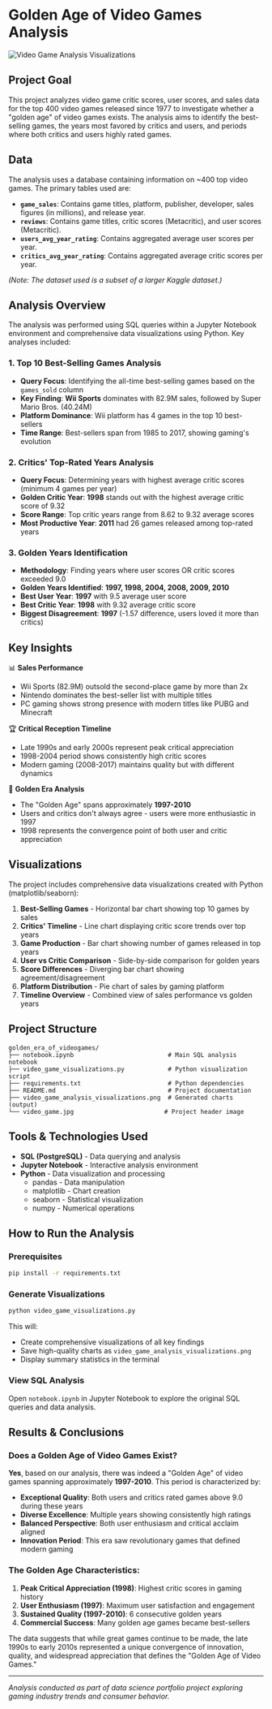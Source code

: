 # Golden Age of Video Games Analysis

![Video Game Analysis Visualizations](video_game_analysis_visualizations.png)

## Project Goal

This project analyzes video game critic scores, user scores, and sales data for the top 400 video games released since 1977 to investigate whether a "golden age" of video games exists. The analysis aims to identify the best-selling games, the years most favored by critics and users, and periods where both critics and users highly rated games.

## Data

The analysis uses a database containing information on ~400 top video games. The primary tables used are:

*   **`game_sales`**: Contains game titles, platform, publisher, developer, sales figures (in millions), and release year.
*   **`reviews`**: Contains game titles, critic scores (Metacritic), and user scores (Metacritic).
*   **`users_avg_year_rating`**: Contains aggregated average user scores per year.
*   **`critics_avg_year_rating`**: Contains aggregated average critic scores per year.

*(Note: The dataset used is a subset of a larger Kaggle dataset.)*

## Analysis Overview

The analysis was performed using SQL queries within a Jupyter Notebook environment and comprehensive data visualizations using Python. Key analyses included:

### 1. Top 10 Best-Selling Games Analysis
- **Query Focus**: Identifying the all-time best-selling games based on the `games_sold` column
- **Key Finding**: **Wii Sports** dominates with 82.9M sales, followed by Super Mario Bros. (40.24M)
- **Platform Dominance**: Wii platform has 4 games in the top 10 best-sellers
- **Time Range**: Best-sellers span from 1985 to 2017, showing gaming's evolution

### 2. Critics' Top-Rated Years Analysis
- **Query Focus**: Determining years with highest average critic scores (minimum 4 games per year)
- **Golden Critic Year**: **1998** stands out with the highest average critic score of 9.32
- **Score Range**: Top critic years range from 8.62 to 9.32 average scores
- **Most Productive Year**: **2011** had 26 games released among top-rated years

### 3. Golden Years Identification
- **Methodology**: Finding years where user scores OR critic scores exceeded 9.0
- **Golden Years Identified**: **1997, 1998, 2004, 2008, 2009, 2010**
- **Best User Year**: **1997** with 9.5 average user score
- **Best Critic Year**: **1998** with 9.32 average critic score
- **Biggest Disagreement**: **1997** (-1.57 difference, users loved it more than critics)

## Key Insights

📊 **Sales Performance**
- Wii Sports (82.9M) outsold the second-place game by more than 2x
- Nintendo dominates the best-seller list with multiple titles
- PC gaming shows strong presence with modern titles like PUBG and Minecraft

🏆 **Critical Reception Timeline**
- Late 1990s and early 2000s represent peak critical appreciation
- 1998-2004 period shows consistently high critic scores
- Modern gaming (2008-2017) maintains quality but with different dynamics

🌟 **Golden Era Analysis**
- The "Golden Age" spans approximately **1997-2010**
- Users and critics don't always agree - users were more enthusiastic in 1997
- 1998 represents the convergence point of both user and critic appreciation

## Visualizations

The project includes comprehensive data visualizations created with Python (matplotlib/seaborn):

1. **Best-Selling Games** - Horizontal bar chart showing top 10 games by sales
2. **Critics' Timeline** - Line chart displaying critic score trends over top years
3. **Game Production** - Bar chart showing number of games released in top years
4. **User vs Critic Comparison** - Side-by-side comparison for golden years
5. **Score Differences** - Diverging bar chart showing agreement/disagreement
6. **Platform Distribution** - Pie chart of sales by gaming platform
7. **Timeline Overview** - Combined view of sales performance vs golden years

## Project Structure

```
golden_era_of_videogames/
├── notebook.ipynb                          # Main SQL analysis notebook
├── video_game_visualizations.py            # Python visualization script
├── requirements.txt                        # Python dependencies
├── README.md                               # Project documentation
├── video_game_analysis_visualizations.png  # Generated charts (output)
└── video_game.jpg                         # Project header image
```

## Tools & Technologies Used

- **SQL (PostgreSQL)** - Data querying and analysis
- **Jupyter Notebook** - Interactive analysis environment
- **Python** - Data visualization and processing
  - pandas - Data manipulation
  - matplotlib - Chart creation
  - seaborn - Statistical visualization
  - numpy - Numerical operations

## How to Run the Analysis

### Prerequisites
```bash
pip install -r requirements.txt
```

### Generate Visualizations
```bash
python video_game_visualizations.py
```

This will:
- Create comprehensive visualizations of all key findings
- Save high-quality charts as `video_game_analysis_visualizations.png`
- Display summary statistics in the terminal

### View SQL Analysis
Open `notebook.ipynb` in Jupyter Notebook to explore the original SQL queries and data analysis.

## Results & Conclusions

### Does a Golden Age of Video Games Exist?

**Yes**, based on our analysis, there was indeed a "Golden Age" of video games spanning approximately **1997-2010**. This period is characterized by:

- **Exceptional Quality**: Both users and critics rated games above 9.0 during these years
- **Diverse Excellence**: Multiple years showing consistently high ratings
- **Balanced Perspective**: Both user enthusiasm and critical acclaim aligned
- **Innovation Period**: This era saw revolutionary games that defined modern gaming

### The Golden Age Characteristics:

1. **Peak Critical Appreciation (1998)**: Highest critic scores in gaming history
2. **User Enthusiasm (1997)**: Maximum user satisfaction and engagement  
3. **Sustained Quality (1997-2010)**: 6 consecutive golden years
4. **Commercial Success**: Many golden age games became best-sellers

The data suggests that while great games continue to be made, the late 1990s to early 2010s represented a unique convergence of innovation, quality, and widespread appreciation that defines the "Golden Age of Video Games."

---

*Analysis conducted as part of data science portfolio project exploring gaming industry trends and consumer behavior.* 
